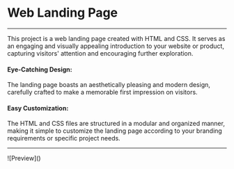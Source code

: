 <h1>Web Landing Page</h1>
<hr>
<p>This project is a web landing page created with HTML and CSS. It serves as an engaging and visually appealing introduction to your website or product, capturing visitors' attention and encouraging further exploration.
</p>
<h4>Eye-Catching Design:</h4>
<p>The landing page boasts an aesthetically pleasing and modern design, carefully crafted to make a memorable first impression on visitors.</p>
<h4>Easy Customization:</h4>
<p>The HTML and CSS files are structured in a modular and organized manner, making it simple to customize the landing page according to your branding requirements or specific project needs.</p>

<hr>
![Preview]()
